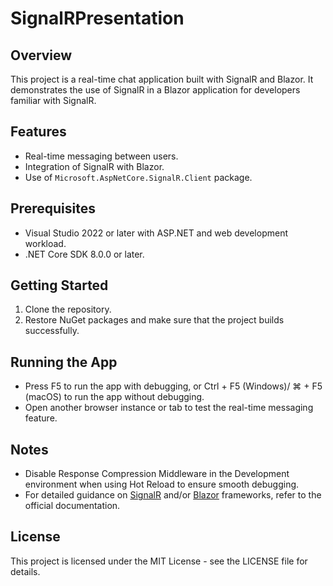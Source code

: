 # SignalRPresentation

## Overview
This project is a real-time chat application built with SignalR and Blazor. It demonstrates the use of SignalR in a Blazor application for developers familiar with SignalR.

## Features
- Real-time messaging between users.
- Integration of SignalR with Blazor.
- Use of `Microsoft.AspNetCore.SignalR.Client` package.

## Prerequisites
- Visual Studio 2022 or later with ASP.NET and web development workload.
- .NET Core SDK 8.0.0 or later.

## Getting Started
1. Clone the repository.
2. Restore NuGet packages and make sure that the project builds successfully.

## Running the App
- Press F5 to run the app with debugging, or Ctrl + F5 (Windows)/ ⌘ + F5 (macOS) to run the app without debugging.
- Open another browser instance or tab to test the real-time messaging feature.

## Notes
- Disable Response Compression Middleware in the Development environment when using Hot Reload to ensure smooth debugging.
- For detailed guidance on [SignalR](https://learn.microsoft.com/en-us/aspnet/core/signalr/introduction?view=aspnetcore-8.0) and/or [Blazor](https://learn.microsoft.com/en-us/aspnet/core/blazor/?view=aspnetcore-8.0) frameworks, refer to the official documentation.

## License
This project is licensed under the MIT License - see the LICENSE file for details.
